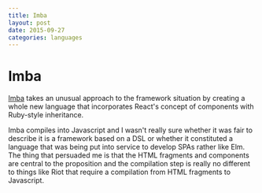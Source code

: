 ```yaml
---
title: Imba
layout: post
date: 2015-09-27
categories: languages
---
```


# Imba

[Imba](http://imba.io/) takes an unusual approach to the framework situation by creating a whole new language that incorporates React's concept of components with Ruby-style inheritance.

Imba compiles into Javascript and I wasn't really sure whether it was fair to describe it is a framework based on a DSL or whether it constituted a language that was being put into service to develop SPAs rather like Elm. The thing that persuaded me is that the HTML fragments and components are central to the proposition and the compilation step is really no different to things like Riot that require a compilation from HTML fragments to Javascript.
